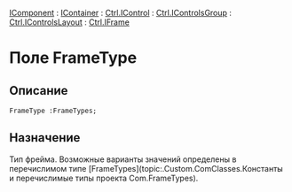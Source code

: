 ﻿---
Link: .Ctrl.IFrame.@FrameType
---

[IComponent](topic:Com.Custom.ComClasses.IComponent.Default) :
[IContainer](topic:Com.Custom.ComClasses.IContainer.Default) :
[Ctrl.IControl](topic:Com.Custom.ComClasses.Ctrl.IControl.Default) :
[Ctrl.IControlsGroup](topic:Com.Custom.ComClasses.Ctrl.IControlsGroup.Default) :
[Ctrl.IControlsLayout](topic:Com.Custom.ComClasses.Ctrl.IControlsLayout.Default) :
[Ctrl.IFrame](Default)

# Поле FrameType

## Описание

    FrameType :FrameTypes;

## Назначение

Тип фрейма. Возможные варианты значений определены в перечислимом типе
[FrameTypes](topic:.Custom.ComClasses.Константы и перечислимые типы проекта Com.FrameTypes).
